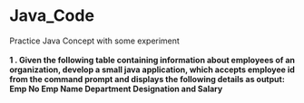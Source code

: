 # Java_Code
 Practice Java Concept with some experiment<br><br>
<b>1 . Given the following table containing information about employees of an organization, develop
a small java application, which accepts employee id from the command prompt and displays
the following details as output:
Emp No Emp Name Department Designation and Salary</b>

